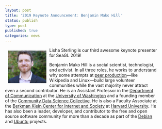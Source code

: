 ```yaml
---
layout: post
title: '2019 Keynote Announcement: Benjamin Mako Hill'
status: publish
type: post
published: true
categories: news
---
```


<img src="/img/posts/2019_Keynote_Mako.png" style="float:left; margin:10px; width:25%;" />

Lisha Sterling is our third awesome keynote presenter for SeaGL 2019!

Benjamin Mako Hill is a social scientist, technologist, and activist. In all three roles, he works to understand why some attempts at [peer production](https://en.wikipedia.org/wiki/Peer_production)—like Wikipedia and Linux—build large volunteer communities while the vast majority never attract even a second contributor. He is an Assistant Professor in the [Department of Communication](http://www.com.washington.edu/) at the [University of Washington](http://www.washington.edu/) and a founding member of the [Community Data Science Collective](https://communitydata.cc/). He is also a Faculty Associate at the [Berkman Klein Center for Internet and Society](http://cyber.law.harvard.edu/) at [Harvard University](http://www.harvard.edu/). He has also been a leader, developer, and contributor to the free and open source software community for more than a decade as part of the [Debian](http://www.debian.org/) and [Ubuntu](http://www.ubuntu.com/) projects.
